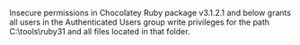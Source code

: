 Insecure permissions in Chocolatey Ruby package v3.1.2.1 and below grants all users in the Authenticated Users group write privileges for the path C:\tools\ruby31 and all files located in that folder.
